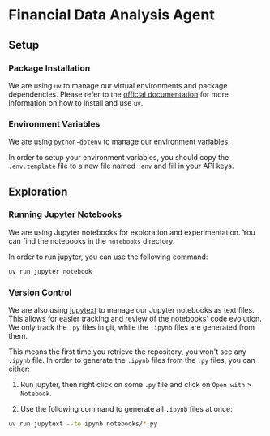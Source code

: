 # Financial Data Analysis Agent

## Setup

### Package Installation

We are using `uv` to manage our virtual environments and package dependencies. Please refer to the [official documentation](https://docs.astral.sh/uv/) for more information on how to install and use `uv`.

### Environment Variables

We are using `python-dotenv` to manage our environment variables. 

In order to setup your environment variables, you should copy the `.env.template` file to a new file named `.env` and fill in your API keys.

## Exploration

### Running Jupyter Notebooks

We are using Jupyter notebooks for exploration and experimentation. You can find the notebooks in the `notebooks` directory. 

In order to run jupyter, you can use the following command:

```bash
uv run jupyter notebook
```

### Version Control

We are also using [jupytext](https://jupytext.readthedocs.io/en/latest/) to manage our Jupyter notebooks as text files. This allows for easier tracking and review of the notebooks' code evolution. We only track the `.py` files in git, while the `.ipynb` files are generated from them.

This means the first time you retrieve the repository, you won't see any `.ipynb` file. In order to generate the `.ipynb` files from the `.py` files, you can either:

1. Run jupyter, then right click on some `.py` file and click on `Open with` > `Notebook`.

2. Use the following command to generate all `.ipynb` files at once:

```bash
uv run jupytext --to ipynb notebooks/*.py
```

